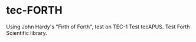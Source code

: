 # tec-FORTH

Using John Hardy's "Firth of Forth", test on TEC-1
Test tecAPUS.
Test Forth Scientific library.

